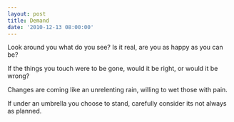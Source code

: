 ```yaml
---
layout: post
title: Demand
date: '2010-12-13 08:00:00'
---
```


Look around you
what do you see?
Is it real,
are you as happy as you can be?

If the things you touch
were to be gone,
would it be right,
or would it be wrong?

Changes are coming
like an unrelenting rain,
willing to wet
those with pain.

If under an umbrella
you choose to stand,
carefully consider
its not always as planned.
